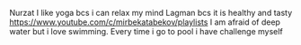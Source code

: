 Nurzat
I like yoga bcs i can relax my mind 
Lagman bcs it is healthy and tasty
https://www.youtube.com/c/mirbekatabekov/playlists
I am  afraid of deep water but i love swimming. Every time i go to pool i have challenge myself